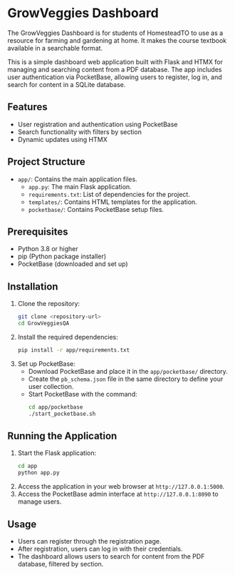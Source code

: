 # GrowVeggies Dashboard

The GrowVeggies Dashboard is for students of HomesteadTO to use as a resource for farming and gardening at home. It makes the course textbook available in a searchable format.

This is a simple dashboard web application built with Flask and HTMX for managing and searching content from a PDF database. The app includes user authentication via PocketBase, allowing users to register, log in, and search for content in a SQLite database.

## Features
- User registration and authentication using PocketBase
- Search functionality with filters by section
- Dynamic updates using HTMX

## Project Structure
- `app/`: Contains the main application files.
  - `app.py`: The main Flask application.
  - `requirements.txt`: List of dependencies for the project.
  - `templates/`: Contains HTML templates for the application.
  - `pocketbase/`: Contains PocketBase setup files.

## Prerequisites
- Python 3.8 or higher
- pip (Python package installer)
- PocketBase (downloaded and set up)

## Installation
1. Clone the repository:
   ```bash
   git clone <repository-url>
   cd GrowVeggiesQA
   ```
2. Install the required dependencies:
   ```bash
   pip install -r app/requirements.txt
   ```
3. Set up PocketBase:
   - Download PocketBase and place it in the `app/pocketbase/` directory.
   - Create the `pb_schema.json` file in the same directory to define your user collection.
   - Start PocketBase with the command:
     ```bash
     cd app/pocketbase
     ./start_pocketbase.sh
     ```

## Running the Application
1. Start the Flask application:
   ```bash
   cd app
   python app.py
   ```
2. Access the application in your web browser at `http://127.0.0.1:5000`.
3. Access the PocketBase admin interface at `http://127.0.0.1:8090` to manage users.

## Usage
- Users can register through the registration page.
- After registration, users can log in with their credentials.
- The dashboard allows users to search for content from the PDF database, filtered by section.